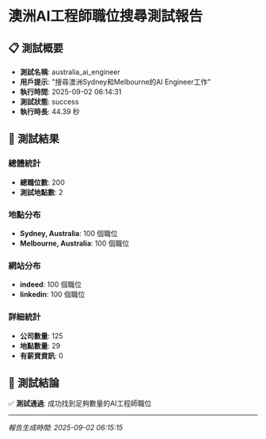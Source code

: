 # 澳洲AI工程師職位搜尋測試報告

## 📋 測試概要

- **測試名稱**: australia_ai_engineer
- **用戶提示**: "搜尋澳洲Sydney和Melbourne的AI Engineer工作"
- **執行時間**: 2025-09-02 06:14:31
- **測試狀態**: success
- **執行時長**: 44.39 秒

## 🎯 測試結果

### 總體統計
- **總職位數**: 200
- **測試地點數**: 2

### 地點分布
- **Sydney, Australia**: 100 個職位
- **Melbourne, Australia**: 100 個職位

### 網站分布
- **indeed**: 100 個職位
- **linkedin**: 100 個職位

### 詳細統計
- **公司數量**: 125
- **地點數量**: 29
- **有薪資資訊**: 0

## 🎯 測試結論

✅ **測試通過**: 成功找到足夠數量的AI工程師職位

---

*報告生成時間: 2025-09-02 06:15:15*